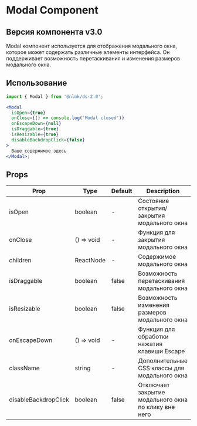 # Modal Component

## Версия компонента v3.0

Modal компонент используется для отображения модального окна, которое может содержать различные элементы интерфейса. Он поддерживает возможность перетаскивания и изменения размеров модального окна.

## Использование

```jsx
import { Modal } from '@nlmk/ds-2.0';

<Modal
  isOpen={true}
  onClose={() => console.log('Modal closed')}
  onEscapeDown={null}
  isDraggable={true}
  isResizable={true}
  disableBackdropClick={false}
>
  Ваше содержимое здесь
</Modal>;
```

## Props

| Prop                 | Type       | Default | Description                                          |
| -------------------- | ---------- | ------- | ---------------------------------------------------- |
| isOpen               | boolean    | -       | Состояние открытия/закрытия модального окна          |
| onClose              | () => void | -       | Функция для закрытия модального окна                 |
| children             | ReactNode  | -       | Содержимое модального окна                           |
| isDraggable          | boolean    | false   | Возможность перетаскивания модального окна           |
| isResizable          | boolean    | false   | Возможность изменения размеров модального окна       |
| onEscapeDown         | () => void | -       | Функция для обработки нажатия клавиши Escape         |
| className            | string     | -       | Дополнительные CSS классы для модального окна        |
| disableBackdropClick | boolean    | false   | Отключает закрытие модального окна по клику вне него |
